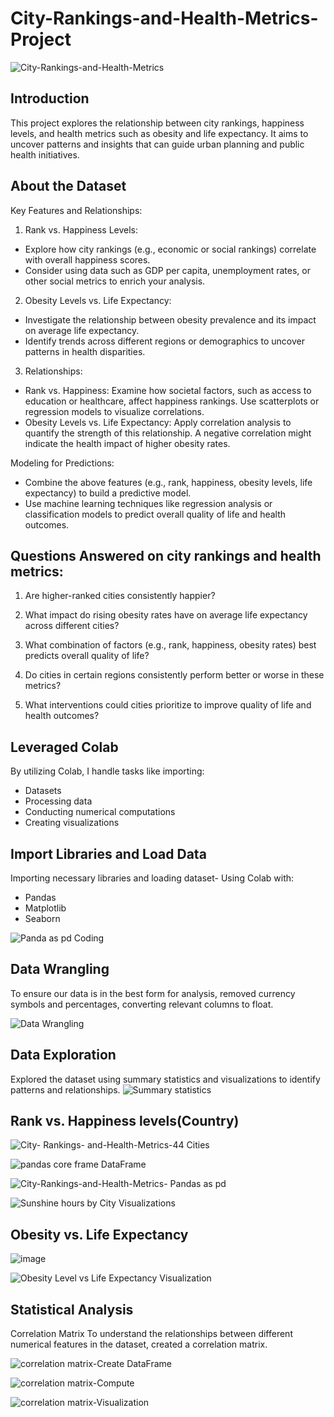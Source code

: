 # City-Rankings-and-Health-Metrics-Project

![City-Rankings-and-Health-Metrics](https://github.com/user-attachments/assets/2f852d04-3c1c-4f23-b6e4-72ff46d1d8ac)


## Introduction
This project explores the relationship between city rankings, happiness levels, and health metrics such as obesity and life expectancy. It aims to uncover patterns and insights that can guide urban planning and public health initiatives.

## About the Dataset
Key Features and Relationships:
1.  Rank vs. Happiness Levels:
- Explore how city rankings (e.g., economic or social rankings) correlate with overall happiness scores.
- Consider using data such as GDP per capita, unemployment rates, or other social metrics to enrich your analysis.
2.  Obesity Levels vs. Life Expectancy:
- Investigate the relationship between obesity prevalence and its impact on average life expectancy.
- Identify trends across different regions or demographics to uncover patterns in health disparities.
3.  Relationships:
  - Rank vs. Happiness: Examine how societal factors, such as access to education or healthcare, affect happiness rankings. Use scatterplots or regression models to visualize correlations.
  - Obesity Levels vs. Life Expectancy: Apply correlation analysis to quantify the strength of this relationship. A negative correlation might indicate the health impact of higher obesity rates.
    
Modeling for Predictions:
- Combine the above features (e.g., rank, happiness, obesity levels, life expectancy) to build a predictive model.
- Use machine learning techniques like regression analysis or classification models to predict overall quality of life and health outcomes.

## Questions Answered on city rankings and health metrics:
1.  Are higher-ranked cities consistently happier?
2.  What impact do rising obesity rates have on average life expectancy across different cities?
3.  What combination of factors (e.g., rank, happiness, obesity rates) best predicts overall quality of life?
4.  Do cities in certain regions consistently perform better or worse in these metrics?

5.  What interventions could cities prioritize to improve quality of life and health outcomes?

   ## Leveraged Colab 
   By utilizing Colab, I handle tasks like importing:
   - Datasets
   - Processing data
   - Conducting numerical computations
   - Creating visualizations

 ## Import Libraries and Load Data
 Importing necessary libraries and loading dataset- Using Colab with:
 - Pandas
 - Matplotlib
 - Seaborn

 ![Panda as pd Coding](https://github.com/user-attachments/assets/c877ae6f-887d-4c29-ad9b-63bf3432ba0a)

## Data Wrangling
To ensure our data is in the best form for analysis, removed currency symbols and percentages, converting relevant columns to float.

![Data Wrangling](https://github.com/user-attachments/assets/07a9ae70-c659-4c97-9157-0e789f7000c6)

## Data Exploration
 Explored the dataset using summary statistics and visualizations to identify patterns and relationships.
![Summary statistics](https://github.com/user-attachments/assets/51c86274-f101-4160-b4d1-7aea66d6b4b9)

## Rank vs. Happiness levels(Country)

![City- Rankings- and-Health-Metrics-44 Cities](https://github.com/user-attachments/assets/a0331e41-d4bc-481f-9ccb-74a3e8e38a43)

![pandas core frame DataFrame](https://github.com/user-attachments/assets/bbfa7462-64c6-45a1-a7dc-3ef0e35b11f3)
   
![City-Rankings-and-Health-Metrics- Pandas as pd ](https://github.com/user-attachments/assets/6d70796f-0dbf-48b6-9b55-ddb9086ea673)

![Sunshine hours by City Visualizations](https://github.com/user-attachments/assets/637a2ca6-f880-4533-a815-354820fea985)

## Obesity vs. Life Expectancy

![image](https://github.com/user-attachments/assets/bb6a2e4d-5ee0-43b3-91de-4c141db1013c)

![Obesity Level vs  Life Expectancy Visualization](https://github.com/user-attachments/assets/c54ce3e7-dceb-4f2f-8fcb-b0ef39ac6c37)

## Statistical Analysis
Correlation Matrix
To understand the relationships between different numerical features in the dataset, created a correlation matrix.

![correlation matrix-Create DataFrame](https://github.com/user-attachments/assets/4f9088d7-7cf2-49b0-be5f-becb9555ba54)

![correlation matrix-Compute](https://github.com/user-attachments/assets/37d24afc-1195-4f62-99e6-59fd6398c244)

![correlation matrix-Visualization](https://github.com/user-attachments/assets/db0b9e3c-7f7a-4aa1-b4ce-7f8f317de0e8)


